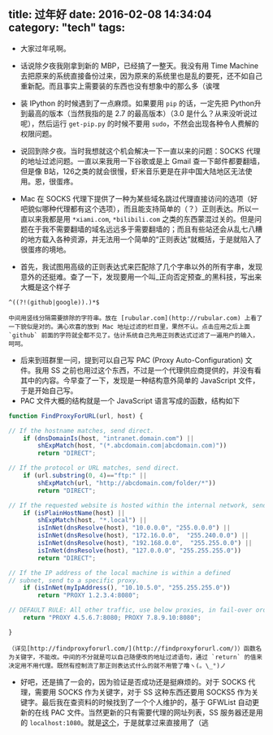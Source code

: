 title: 过年好
date: 2016-02-08 14:34:04
category: "tech"
tags:
---
- 大家过年吼啊。

- 话说除夕夜我刚拿到新的 MBP，已经搞了一整天。我没有用 Time Machine 去把原来的系统直接备份过来，因为原来的系统里也是乱的要死，还不如自己重新配。而且事实上需要装的东西也没有想象中的那么多（诶嘿
- 装 IPython 的时候遇到了一点麻烦。如果要用 `pip` 的话，一定先把 Python升到最高的版本（当然我指的是 2.7 的最高版本）（3.0 是什么？从来没听说过呢），然后运行 `get-pip.py` 的时候不要用 `sudo`，不然会出现各种令人费解的权限问题。
- 说回到除夕夜。当时我想就这个机会解决一下一直以来的问题：SOCKS 代理的地址过滤问题。一直以来我用一下谷歌或是上 Gmail 查一下邮件都要翻墙，但是像 B站，126之类的就会很慢，虾米音乐更是在非中国大陆地区无法使用。恩，很蛋疼。
- Mac 在 SOCKS 代理下提供了一种为某些域名跳过代理直接访问的选项（好吧貌似哪种代理都有这个选项），而且能支持简单的（？）正则表达。所以一直以来我都是用 `*xiami.com`, `*bilibili.com` 之类的东西蒙混过关的。但是问题在于我不需要翻墙的域名远远多于需要翻墙的；而且有些站还会从乱七八糟的地方载入各种资源，并无法用一个简单的“正则表达”就概括，于是就陷入了很蛋疼的境地。
- 首先，我试图用高级的正则表达式来匹配除了几个字串以外的所有字串，发现意外的还挺难。查了一下，发现要用一个叫_正向否定预查_的黑科技，写出来大概是这个样子
```
^((?!(github|google)).)*$
```
	中间用竖线分隔需要排除的字符串。放在 [rubular.com](http://rubular.com) 上看了一下貌似是对的。满心欢喜的放到 Mac 地址过滤的栏目里，果然不认。点击应用之后上面 `github` 前面的字符就全都不见了。估计系统自己先用正则表达式过滤了一遍用户的输入，呵呵。
- 后来到班群里一问，提到可以自己写 PAC (Proxy Auto-Configuration) 文件。我用 SS 之前也用过这个东西，不过是一个代理供应商提供的，并没有看其中的内容。今早查了一下，发现是一种结构意外简单的 JavaScript 文件，于是开始自己写。
- PAC 文件大概的结构就是一个 JavaScript 语言写成的函数，结构如下
```JavaScript
function FindProxyForURL(url, host) {

// If the hostname matches, send direct.
    if (dnsDomainIs(host, "intranet.domain.com") ||
        shExpMatch(host, "(*.abcdomain.com|abcdomain.com)"))
        return "DIRECT";

// If the protocol or URL matches, send direct.
    if (url.substring(0, 4)=="ftp:" ||
        shExpMatch(url, "http://abcdomain.com/folder/*"))
        return "DIRECT";

// If the requested website is hosted within the internal network, send direct.
    if (isPlainHostName(host) ||
        shExpMatch(host, "*.local") ||
        isInNet(dnsResolve(host), "10.0.0.0", "255.0.0.0") ||
        isInNet(dnsResolve(host), "172.16.0.0",  "255.240.0.0") ||
        isInNet(dnsResolve(host), "192.168.0.0",  "255.255.0.0") ||
        isInNet(dnsResolve(host), "127.0.0.0", "255.255.255.0"))
        return "DIRECT";

// If the IP address of the local machine is within a defined
// subnet, send to a specific proxy.
    if (isInNet(myIpAddress(), "10.10.5.0", "255.255.255.0"))
        return "PROXY 1.2.3.4:8080";

// DEFAULT RULE: All other traffic, use below proxies, in fail-over order.
    return "PROXY 4.5.6.7:8080; PROXY 7.8.9.10:8080";

}
```
	（详见[http://findproxyforurl.com/](http://findproxyforurl.com/)）函数名为关键字，不能改。中间的不分就是可以自己随便改的地址过滤语句，通过 `return` 的值来决定用不用代理。既然有控制流了那正则表达式什么的就不用管了噜ヽ(。\_°)ノ
- 好吧，还是搞了一会的，因为验证是否成功还是挺麻烦的。对于 SOCKS 代理，需要用 SOCKS 作为关键字，对于 SS 这种东西还要用 SOCKS5 作为关键字。最后我在查资料的时候找到了一个个人维护的，基于 GFWList 自动更新的在线 PAC 文件。当然更新的只有需要代理的网址列表，SS 服务器还是用的 `localhost:1080`。就是[这个](https://raw.githubusercontent.com/KyonLi/ss-pac/master/ss.pac)，于是就拿过来直接用了（逃
